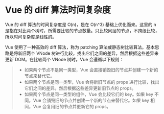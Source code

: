 # Vue 的 diff 算法时间复杂度

Vue 的 diff 算法的时间复杂度是 O(n)，是在 O(n^3) 基础上优化而来。这里的 n 是指在对比两个树时，所需要比较的节点数量。只比较同层的节点，不跨级比较，所以时间复杂度是线性的。

Vue 使用了一种高效的 diff 算法，称为 patching 算法或静态树比较算法。基本思路是将新旧两个 VNode 树进行比较，找出它们之间的差异，然后根据这些差异来更新 DOM。在比较两个 VNode 树时，Vue 会遵循以下规则：

> - 如果两个节点不是同一类型，Vue 会直接销毁旧的节点并创建一个新的节点来替代它。
> - 如果两个节点是同一类型，Vue 会将新旧节点的 props 进行比较，找出它们之间的差异。然后根据这些差异更新旧节点的 props。
> - 如果两个节点是同一类型的组件，Vue 会比较它们的 key。如果 key 不同，Vue 会销毁旧的节点并创建一个新的节点来替代它。如果 key 相同，Vue 会复用旧的节点并更新它的 props。
